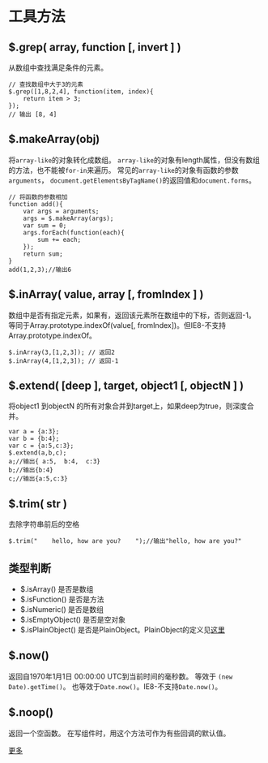 # 工具方法
## $.grep( array, function [, invert ] )
从数组中查找满足条件的元素。
```
// 查找数组中大于3的元素
$.grep([1,8,2,4], function(item, index){
	return item > 3;
});
// 输出 [8, 4]
```

## $.makeArray(obj)
将`array-like`的对象转化成数组。
`array-like`的对象有length属性，但没有数组的方法，也不能被`for-in`来遍历。
常见的`array-like`的对象有函数的参数` arguments`， `document.getElementsByTagName()`的返回值和`document.forms`。
```
// 将函数的参数相加
function add(){
	var args = arguments;
	args = $.makeArray(args);
	var sum = 0;
	args.forEach(function(each){
		sum += each;
	});
	return sum;
}
add(1,2,3);//输出6
```
## $.inArray( value, array [, fromIndex ] )
数组中是否有指定元素，如果有，返回该元素所在数组中的下标，否则返回-1。
等同于Array.prototype.indexOf(value[, fromIndex])。但IE8-不支持Array.prototype.indexOf。

```
$.inArray(3,[1,2,3]); // 返回2
$.inArray(4,[1,2,3]); // 返回-1
```

## $.extend( [deep ], target, object1 [, objectN ] )
将object1 到objectN 的所有对象合并到target上，如果deep为true，则深度合并。
```
var a = {a:3};
var b = {b:4};
var c = {a:5,c:3};
$.extend(a,b,c);
a;//输出{ a:5,  b:4,  c:3}
b;//输出{b:4}
c;//输出{a:5,c:3}
```

## $.trim( str )
去除字符串前后的空格
```
$.trim("    hello, how are you?    ");//输出"hello, how are you?"
```
## 类型判断
* $.isArray() 是否是数组
* $.isFunction() 是否是方法
* $.isNumeric() 是否是数组
* $.isEmptyObject() 是否是空对象
* $.isPlainObject() 是否是PlainObject。PlainObject的定义见[这里](http://api.jquery.com/Types/#PlainObject)

## $.now()
返回自1970年1月1日 00:00:00 UTC到当前时间的毫秒数。
等效于 `(new Date).getTime()`。
也等效于`Date.now()`。IE8-不支持`Date.now()`。

## $.noop()
返回一个空函数。
在写组件时，用这个方法可作为有些回调的默认值。


[更多](http://api.jquery.com/category/utilities/)

